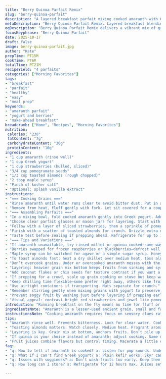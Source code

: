 ```yaml
---
title: "Berry Quinoa Parfait Remix"
slug: "berry-quinoa-parfait"
description: "A layered breakfast parfait mixing cooked amaranth with Greek yogurt, fresh strawberries, and pomegranate seeds. Nuts swapped out for toasted almonds. Sweetened with maple syrup instead of honey. Chill or serve immediately. Prep around 15-25 minutes. Texture contrasts from nutty grain base to juicy fruits; creamy yogurt ties it together. Ideal for make-ahead breakfasts. Visual cues replace strict timing for cooking amaranth until grains pop and crackle. Notes on ingredient swaps like millet for amaranth and berry substitutions. Efficient layering tips and common slip-ups explained to nail parfait structure and flavor balance."
metaDescription: "Berry Quinoa Parfait Remix. Layered breakfast blending amaranth, Greek yogurt, fresh strawberries, topped with nuts; unique textures and flavors."
ogDescription: "Berry Quinoa Parfait Remix delivers a vibrant mix of grains, yogurt, and fruits; simple yet loaded with texture and flavor; breakfast made special."
focusKeyphrase: "Berry Quinoa Parfait"
date: 2025-10-17
draft: false
image: berry-quinoa-parfait.jpg
author: "Kate"
prepTime: PT15M
cookTime: PT6M
totalTime: PT21M
recipeYield: "4 parfaits"
categories: ["Morning Favorites"]
tags:
- "breakfast"
- "parfait"
- "healthy"
- "easy"
- "meal prep"
keywords:
- "amaranth parfait"
- "yogurt and berries"
- "make-ahead breakfast"
breadcrumb: ["Home", "Recipes", "Morning Favorites"]
nutrition: 
 calories: "230"
 fatContent: "7g"
 carbohydrateContent: "30g"
 proteinContent: "10g"
ingredients:
- "1 cup amaranth (rinse well)"
- "1 cup Greek yogurt"
- "1 cup strawberries (hulled, sliced)"
- "3/4 cup pomegranate seeds"
- "1/3 cup toasted almonds (rough chopped)"
- "2 tbsp maple syrup"
- "Pinch of kosher salt"
- "Optional: splash vanilla extract"
instructions:
- "=== Cooking Grains ==="
- "Rinse amaranth until water runs clear to avoid bitter dust. Put in a small saucepan with 2 cups water and a pinch of salt. Bring to vigorous boil, cover tight, drop heat to low. Listen for faint pop and crackle sounds—sign that grains are puffing. Usually 5-7 minutes. Check texture by tasting: should be tender with tiny gel-like bursts but not mushy or dry."
- "Remove from heat, fluff gently with fork. Let sit covered for a couple minutes while prepping other parts."
- "=== Assembling Parfaits ==="
- "In a mixing bowl, fold cooked amaranth gently into Greek yogurt. Adding vanilla extract here optional but adds depth. Sweeten with maple syrup—start with 2 tbsp and adjust to taste."
- "Choose clear parfait glasses or mason jars for layering. Start with 1/4 of the grain-yogurt mix at bottom—sets sturdy base."
- "Follow with a layer of sliced strawberries, then a sprinkle of pomegranate seeds for tart pop. Repeat one more layer grain-yogurt mix. Top with remaining fruits."
- "Finish with a scatter of toasted almonds for crunch. Drizzle extra maple syrup on top if preferred."
- "Taste test before sealing if prepping ahead. Refrigerate for up to 12 hours, but expect some fruit juices settling. Stir lightly before serving. Nut toppings keep crunch better if added just before eating."
- "=== Tips and Variations ==="
- "If amaranth unavailable, try rinsed millet or quinoa cooked same way but watch texture—millet softer, quinoa pops less. Greek yogurt can be substituted with plain kefir or skyr for similar tang and creaminess."
- "Berries swapped for frozen raspberries or blackberries—defrost well and drain excess liquid to avoid sogginess."
- "Maple syrup can be switched for agave or a simple sugar syrup. Honey avoided here to reduce overpowering floral notes."
- "To toast almonds fast: heat a dry skillet over medium heat, toss almonds in, stir often until fragrant and golden—about 3-4 minutes. Watch closely; they burn fast."
- "Don’t overcook grains. Under or overcooked amaranth messes with the parfait’s texture—grainy or gluey. Recognize doneness by flavor, not just time."
- "Layering: heavier grain mix bottom keeps fruits from sinking and syrup from bleeding out prematurely."
- "Add coconut flakes or chia seeds for texture contrast if you want a twist."
- "If prepping for a crowd, scale up grain cooking on stove but keep water to grain ratio consistent."
- "Keep chilling time flexible—some prefer right away, others like fruits to macerate just enough."
- "Use airtight containers if transporting. Nuts separate for crunch."
- "Remember stirring gently when mixing grains with yogurt to preserve grain integrity."
- "Prevent soggy fruit by washing just before layering if prepping early."
- "Visual appeal: contrast bright red strawberries and jewel-like pomegranate seeds with creamy whites and toasted tan almonds."
introduction: "Running breakfast on the fly means no time for fluff or overthinking. The base grain has to cook right—amaranth is a solid choice, grain bursts with protein and a nutty flavor, but can easily go gummy if ignored. You hear that subtle crackle—that’s telling you it’s nearly done—don’t trust the clock alone. Fold cooked grain into thicker Greek yogurt, that gives rise and creaminess; mix too aggressively and you squash the texture. No one likes a soggy mess yet no one wants dry mouth either. Toss in strawberries—fresh, vibrant, with that tart kiss—and pomegranate seeds adding juicy squeezes. Toast almonds for bite and texture; don’t skip this step. Layer carefully: grain bottom, fruit middle, grain again, then finish with crunchy nuts and syrup drizzle. Ideal for night-before prep, just watch the juice bleeding from fruit layers. You want to eat it fresh or slightly chilled, never mushy. Simple, fast, loaded with textures that wake up the mouth and fuel the day."
ingredientsNote: "Amaranth is a lesser-used ancient grain, small and fast cooking. Replace with millet or rinsed quinoa if unavailable. Avoid skipping rinse on amaranth to prevent bitter dust that clouds cooking water. Greek yogurt should be thick, able to hold grain mixture; skyr or strained yogurt works well. Maple syrup for sweetening is less floral than honey, pairs better with tart berries. Strawberries bring juiciness; pomegranate seeds add bursts of sharpness and crunch. Toasted almonds provide contrast—use raw nuts and toast fresh for best flavor. Vanilla extract optional but brings warmth. Salt in cooking water balances grain’s natural earthiness. Adjust maple syrup after tasting mix to avoid oversweetening."
instructionsNote: "Cooking amaranth requires focus on sensory clues rather than strict minutes—overtaught cooks overboil, crushing grains, undercooked means chewy and chalky. The popping or crackling sound from bubbles rising is subtle but reliable. Fluff grain with fork not spoon to prevent mush. Mixing cooked grain with yogurt gently is critical to keep texture intact. When layering, heavy grain mix goes down first to anchor fragile berries. Adding nuts last preserves crunch; add too early and nuts absorb moisture and turn soggy. Drizzle syrup just before serving or packing to maintain texture. Refrigeration softens layers and intensifies flavors but don’t wait more than half a day to avoid sogginess. If you want crisp nuts in chilled parfait, keep toppings separate until ready to eat. This recipe rewards quick hands and eyes, small details make texture pop, flavors sing."
tips:
- "Amaranth rinse well. Prevents bitterness. Look for clear water. Cooking's tricky. Too much water or time? Grains turn gummy. Listen for popping; it's crucial."
- "Toasting almonds matters. Watch closely. Medium heat. Fragrant aroma is a good sign. Shouldn't be dark brown. Avoid soggy nuts; wait till serving to add."
- "Layering is key. Grain mix at bottom, anchors fruits. Don’t pile up all at once; keep texture distinct. Yogurt needs gentle folding, not aggressive."
- "If quinoa is your choice instead of amaranth; adjust cooking. Same method but texture differs. Does it pop? Look for tender grains but not mushy."
- "Fruit juices combine flavors but control timing. Macerate a little or serve right away. Watch sogginess, especially with strawberries. Prep early for best outcomes."
faq:
- "q: How to tell if amaranth is cooked? a: Listen for pop sounds. Under or overcooked is trouble. Taste test—tender with slight gel bursts. Not mushy."
- "q: What if I can't find Greek yogurt? a: Plain kefir works. Skyr can do too. Similar tangy profile, keep texture in mind. Thicker is better."
- "q: Issues with sogginess? a: Don't wash fruits too early. Keep them dry till layering. If need be, drain excess liquid before use, especially frozen."
- "q: How long can I store? a: Refrigerate for 12 hours max. Juices settle and change textures. Keep nuts separate or they'll lose crunch. Always best fresh."

---
```

